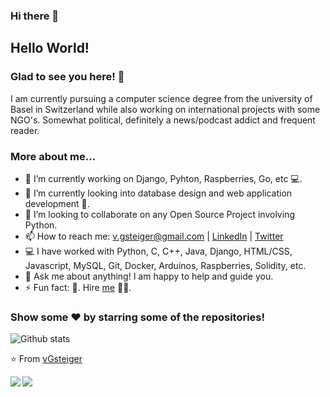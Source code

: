 ### Hi there 👋

## Hello World!

### Glad to see you here! 🤩 

I am currently pursuing a computer science degree from the university of Basel in Switzerland while also working on international projects with some NGO's. Somewhat political, definitely a news/podcast addict and frequent reader.

### More about me...

- 🔭 I’m currently working on Django, Pyhton, Raspberries, Go, etc 💻.
- 🌱 I’m currently looking into database design and web application development 🚀.
- 👯 I’m looking to collaborate on any Open Source Project involving Python.
- 📫 How to reach me: v.gsteiger@gmail.com | [LinkedIn](https://www.linkedin.com/in/viktor-gsteiger/) | [Twitter](https://twitter.com/VGsteiger)
- 💻 I have worked with Python, C, C++, Java, Django, HTML/CSS, Javascript, MySQL, Git, Docker, Arduinos, Raspberries, Solidity, etc.
- 💬 Ask me about anything! I am happy to help and guide you.
- ⚡ Fun fact:  🤣. Hire [me](mailto:v.gsteiger@gmail.com?Subject=Hello%Viktor) 👨‍💻.

### Show some ❤️ by starring some of the repositories!

![Github stats](https://github-readme-stats.vercel.app/api?username=vGsteiger&show_icons=true&hide_border=true)

⭐️ From [vGsteiger](https://github.com/vGsteiger)

<a href="https://github.com/vGsteiger/CS-108-2019-Buddler-Joe">
  <img align="left" src="https://github-readme-stats.vercel.app/api/pin/?username=vGsteiger&repo=CS-108-2019-Buddler-Joe" />
</a>

<a href="https://github.com/vGsteiger/NetflixStats">
  <img align="left" src="https://github-readme-stats.vercel.app/api/pin/?username=vGsteiger&repo=NetflixStats" />
</a>

